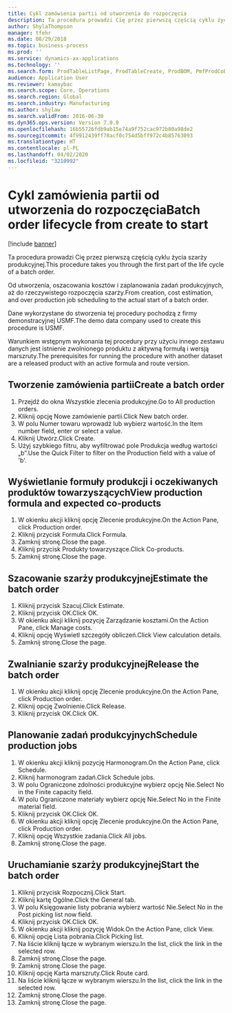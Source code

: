 ```yaml
---
title: Cykl zamówienia partii od utworzenia do rozpoczęcia
description: Ta procedura prowadzi Cię przez pierwszą częścią cyklu życia szarży produkcyjnej.
author: ShylaThompson
manager: tfehr
ms.date: 08/29/2018
ms.topic: business-process
ms.prod: ''
ms.service: dynamics-ax-applications
ms.technology: ''
ms.search.form: ProdTableListPage, ProdTableCreate, ProdBOM, PmfProdCoBy, ProdParmCostEstimation, ProdCalcTrans, ProdParmRelease, ProdSchedule, ProdRouteJob, ProdParmStartUp, ProdJournalTransBOM, ProdJournalTransRoute
audience: Application User
ms.reviewer: kamaybac
ms.search.scope: Core, Operations
ms.search.region: Global
ms.search.industry: Manufacturing
ms.author: shylaw
ms.search.validFrom: 2016-06-30
ms.dyn365.ops.version: Version 7.0.0
ms.openlocfilehash: 16b55726fdb9ab15e74a9f752cac972b80a98de2
ms.sourcegitcommit: 4f9912439ff78acf0c754d5bff972c4b85763093
ms.translationtype: HT
ms.contentlocale: pl-PL
ms.lasthandoff: 04/02/2020
ms.locfileid: "3210992"
---
```

# <a name="batch-order-lifecycle-from-create-to-start"></a><span data-ttu-id="2138f-103">Cykl zamówienia partii od utworzenia do rozpoczęcia</span><span class="sxs-lookup"><span data-stu-id="2138f-103">Batch order lifecycle from create to start</span></span>

[!include [banner](../../includes/banner.md)]

<span data-ttu-id="2138f-104">Ta procedura prowadzi Cię przez pierwszą częścią cyklu życia szarży produkcyjnej.</span><span class="sxs-lookup"><span data-stu-id="2138f-104">This procedure takes you through the first part of the life cycle of a batch order.</span></span>

<span data-ttu-id="2138f-105">Od utworzenia, oszacowania kosztów i zaplanowania zadań produkcyjnych, aż do rzeczywistego rozpoczęcia szarży.</span><span class="sxs-lookup"><span data-stu-id="2138f-105">From creation, cost estimation, and over production job scheduling to the actual start of a batch order.</span></span>



<span data-ttu-id="2138f-106">Dane wykorzystane do stworzenia tej procedury pochodzą z firmy demonstracyjnej USMF.</span><span class="sxs-lookup"><span data-stu-id="2138f-106">The demo data company used to create this procedure is USMF.</span></span> 



<span data-ttu-id="2138f-107">Warunkiem wstępnym wykonania tej procedury przy użyciu innego zestawu danych jest istnienie zwolnionego produktu z aktywną formułą i wersją marszruty.</span><span class="sxs-lookup"><span data-stu-id="2138f-107">The prerequisites for running the procedure with another dataset are a released product with an active formula and route version.</span></span>


## <a name="create-a-batch-order"></a><span data-ttu-id="2138f-108">Tworzenie zamówienia partii</span><span class="sxs-lookup"><span data-stu-id="2138f-108">Create a batch order</span></span>
1. <span data-ttu-id="2138f-109">Przejdź do okna Wszystkie zlecenia produkcyjne.</span><span class="sxs-lookup"><span data-stu-id="2138f-109">Go to All production orders.</span></span>
2. <span data-ttu-id="2138f-110">Kliknij opcję Nowe zamówienie partii.</span><span class="sxs-lookup"><span data-stu-id="2138f-110">Click New batch order.</span></span>
3. <span data-ttu-id="2138f-111">W polu Numer towaru wprowadź lub wybierz wartość.</span><span class="sxs-lookup"><span data-stu-id="2138f-111">In the Item number field, enter or select a value.</span></span>
4. <span data-ttu-id="2138f-112">Kliknij Utwórz.</span><span class="sxs-lookup"><span data-stu-id="2138f-112">Click Create.</span></span>
5. <span data-ttu-id="2138f-113">Użyj szybkiego filtru, aby wyfiltrować pole Produkcja według wartości „b”.</span><span class="sxs-lookup"><span data-stu-id="2138f-113">Use the Quick Filter to filter on the Production field with a value of 'b'.</span></span>

## <a name="view-production-formula-and-expected-co-products"></a><span data-ttu-id="2138f-114">Wyświetlanie formuły produkcji i oczekiwanych produktów towarzyszących</span><span class="sxs-lookup"><span data-stu-id="2138f-114">View production formula and expected co-products</span></span>
1. <span data-ttu-id="2138f-115">W okienku akcji kliknij opcję Zlecenie produkcyjne.</span><span class="sxs-lookup"><span data-stu-id="2138f-115">On the Action Pane, click Production order.</span></span>
2. <span data-ttu-id="2138f-116">Kliknij przycisk Formuła.</span><span class="sxs-lookup"><span data-stu-id="2138f-116">Click Formula.</span></span>
3. <span data-ttu-id="2138f-117">Zamknij stronę.</span><span class="sxs-lookup"><span data-stu-id="2138f-117">Close the page.</span></span>
4. <span data-ttu-id="2138f-118">Kliknij przycisk Produkty towarzyszące.</span><span class="sxs-lookup"><span data-stu-id="2138f-118">Click Co-products.</span></span>
5. <span data-ttu-id="2138f-119">Zamknij stronę.</span><span class="sxs-lookup"><span data-stu-id="2138f-119">Close the page.</span></span>

## <a name="estimate-the-batch-order"></a><span data-ttu-id="2138f-120">Szacowanie szarży produkcyjnej</span><span class="sxs-lookup"><span data-stu-id="2138f-120">Estimate the batch order</span></span>
1. <span data-ttu-id="2138f-121">Kliknij przycisk Szacuj.</span><span class="sxs-lookup"><span data-stu-id="2138f-121">Click Estimate.</span></span>
2. <span data-ttu-id="2138f-122">Kliknij przycisk OK.</span><span class="sxs-lookup"><span data-stu-id="2138f-122">Click OK.</span></span>
3. <span data-ttu-id="2138f-123">W okienku akcji kliknij pozycję Zarządzanie kosztami.</span><span class="sxs-lookup"><span data-stu-id="2138f-123">On the Action Pane, click Manage costs.</span></span>
4. <span data-ttu-id="2138f-124">Kliknij opcję Wyświetl szczegóły obliczeń.</span><span class="sxs-lookup"><span data-stu-id="2138f-124">Click View calculation details.</span></span>
5. <span data-ttu-id="2138f-125">Zamknij stronę.</span><span class="sxs-lookup"><span data-stu-id="2138f-125">Close the page.</span></span>

## <a name="release-the-batch-order"></a><span data-ttu-id="2138f-126">Zwalnianie szarży produkcyjnej</span><span class="sxs-lookup"><span data-stu-id="2138f-126">Release the batch order</span></span>
1. <span data-ttu-id="2138f-127">W okienku akcji kliknij opcję Zlecenie produkcyjne.</span><span class="sxs-lookup"><span data-stu-id="2138f-127">On the Action Pane, click Production order.</span></span>
2. <span data-ttu-id="2138f-128">Kliknij opcję Zwolnienie.</span><span class="sxs-lookup"><span data-stu-id="2138f-128">Click Release.</span></span>
3. <span data-ttu-id="2138f-129">Kliknij przycisk OK.</span><span class="sxs-lookup"><span data-stu-id="2138f-129">Click OK.</span></span>

## <a name="schedule-production-jobs"></a><span data-ttu-id="2138f-130">Planowanie zadań produkcyjnych</span><span class="sxs-lookup"><span data-stu-id="2138f-130">Schedule production jobs</span></span>
1. <span data-ttu-id="2138f-131">W okienku akcji kliknij pozycję Harmonogram.</span><span class="sxs-lookup"><span data-stu-id="2138f-131">On the Action Pane, click Schedule.</span></span>
2. <span data-ttu-id="2138f-132">Kliknij harmonogram zadań.</span><span class="sxs-lookup"><span data-stu-id="2138f-132">Click Schedule jobs.</span></span>
3. <span data-ttu-id="2138f-133">W polu Ograniczone zdolności produkcyjne wybierz opcję Nie.</span><span class="sxs-lookup"><span data-stu-id="2138f-133">Select No in the Finite capacity field.</span></span>
4. <span data-ttu-id="2138f-134">W polu Ograniczone materiały wybierz opcję Nie.</span><span class="sxs-lookup"><span data-stu-id="2138f-134">Select No in the Finite material field.</span></span>
5. <span data-ttu-id="2138f-135">Kliknij przycisk OK.</span><span class="sxs-lookup"><span data-stu-id="2138f-135">Click OK.</span></span>
6. <span data-ttu-id="2138f-136">W okienku akcji kliknij opcję Zlecenie produkcyjne.</span><span class="sxs-lookup"><span data-stu-id="2138f-136">On the Action Pane, click Production order.</span></span>
7. <span data-ttu-id="2138f-137">Kliknij opcję Wszystkie zadania.</span><span class="sxs-lookup"><span data-stu-id="2138f-137">Click All jobs.</span></span>
8. <span data-ttu-id="2138f-138">Zamknij stronę.</span><span class="sxs-lookup"><span data-stu-id="2138f-138">Close the page.</span></span>

## <a name="start-the-batch-order"></a><span data-ttu-id="2138f-139">Uruchamianie szarży produkcyjnej</span><span class="sxs-lookup"><span data-stu-id="2138f-139">Start the batch order</span></span>
1. <span data-ttu-id="2138f-140">Kliknij przycisk Rozpocznij.</span><span class="sxs-lookup"><span data-stu-id="2138f-140">Click Start.</span></span>
2. <span data-ttu-id="2138f-141">Kliknij kartę Ogólne.</span><span class="sxs-lookup"><span data-stu-id="2138f-141">Click the General tab.</span></span>
3. <span data-ttu-id="2138f-142">W polu Księgowanie listy pobrania wybierz wartość Nie.</span><span class="sxs-lookup"><span data-stu-id="2138f-142">Select No in the Post picking list now field.</span></span>
4. <span data-ttu-id="2138f-143">Kliknij przycisk OK.</span><span class="sxs-lookup"><span data-stu-id="2138f-143">Click OK.</span></span>
5. <span data-ttu-id="2138f-144">W okienku akcji kliknij pozycję Widok.</span><span class="sxs-lookup"><span data-stu-id="2138f-144">On the Action Pane, click View.</span></span>
6. <span data-ttu-id="2138f-145">Kliknij opcję Lista pobrania.</span><span class="sxs-lookup"><span data-stu-id="2138f-145">Click Picking list.</span></span>
7. <span data-ttu-id="2138f-146">Na liście kliknij łącze w wybranym wierszu.</span><span class="sxs-lookup"><span data-stu-id="2138f-146">In the list, click the link in the selected row.</span></span>
8. <span data-ttu-id="2138f-147">Zamknij stronę.</span><span class="sxs-lookup"><span data-stu-id="2138f-147">Close the page.</span></span>
9. <span data-ttu-id="2138f-148">Zamknij stronę.</span><span class="sxs-lookup"><span data-stu-id="2138f-148">Close the page.</span></span>
10. <span data-ttu-id="2138f-149">Kliknij opcję Karta marszruty.</span><span class="sxs-lookup"><span data-stu-id="2138f-149">Click Route card.</span></span>
11. <span data-ttu-id="2138f-150">Na liście kliknij łącze w wybranym wierszu.</span><span class="sxs-lookup"><span data-stu-id="2138f-150">In the list, click the link in the selected row.</span></span>
12. <span data-ttu-id="2138f-151">Zamknij stronę.</span><span class="sxs-lookup"><span data-stu-id="2138f-151">Close the page.</span></span>
13. <span data-ttu-id="2138f-152">Zamknij stronę.</span><span class="sxs-lookup"><span data-stu-id="2138f-152">Close the page.</span></span>

